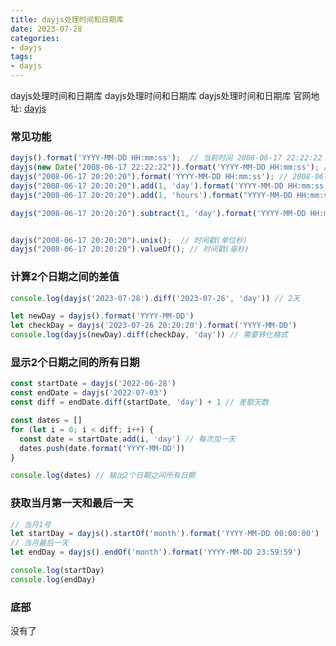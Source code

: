 ```yaml
---
title: dayjs处理时间和日期库
date: 2023-07-28
categories: 
- dayjs
tags:
- dayjs
---
```

dayjs处理时间和日期库
dayjs处理时间和日期库
dayjs处理时间和日期库
官网地址: [dayjs](https://dayjs.gitee.io/zh-CN/ "dayjs")



<!-- more -->

### 常见功能

```js
dayjs().format('YYYY-MM-DD HH:mm:ss');  // 当前时间 2008-06-17 22:22:22
dayjs(new Date("2008-06-17 22:22:22")).format('YYYY-MM-DD HH:mm:ss'); // 2008-06-17 22:22:22
dayjs("2008-06-17 20:20:20").format('YYYY-MM-DD HH:mm:ss'); // 2008-06-17 20:20:20
dayjs("2008-06-17 20:20:20").add(1, 'day').format('YYYY-MM-DD HH:mm:ss');  // 加一天时间
dayjs("2008-06-17 20:20:20").add(1, 'hours').format("YYYY-MM-DD HH:mm:ss"); // 加一小时

dayjs("2008-06-17 20:20:20").subtract(1, 'day').format('YYYY-MM-DD HH:mm:ss');  // 减一天时间


dayjs("2008-06-17 20:20:20").unix();  // 时间戳(单位秒)
dayjs("2008-06-17 20:20:20").valueOf(); // 时间戳(毫秒)

```

### 计算2个日期之间的差值

```js
console.log(dayjs('2023-07-28').diff('2023-07-26', 'day')) // 2天

let newDay = dayjs().format('YYYY-MM-DD')
let checkDay = dayjs('2023-07-26 20:20:20').format('YYYY-MM-DD')
console.log(dayjs(newDay).diff(checkDay, 'day')) // 需要转化格式
```

### 显示2个日期之间的所有日期

```js
const startDate = dayjs('2022-06-28')
const endDate = dayjs('2022-07-03')
const diff = endDate.diff(startDate, 'day') + 1 // 差额天数

const dates = []
for (let i = 0; i < diff; i++) {
  const date = startDate.add(i, 'day') // 每次加一天
  dates.push(date.format('YYYY-MM-DD'))
}

console.log(dates) // 输出2个日期之间所有日期
```



### 获取当月第一天和最后一天

```js
// 当月1号
let startDay = dayjs().startOf('month').format('YYYY-MM-DD 00:00:00')
// 当月最后一天
let endDay = dayjs().endOf('month').format('YYYY-MM-DD 23:59:59')

console.log(startDay)
console.log(endDay)
```



### 底部

没有了























